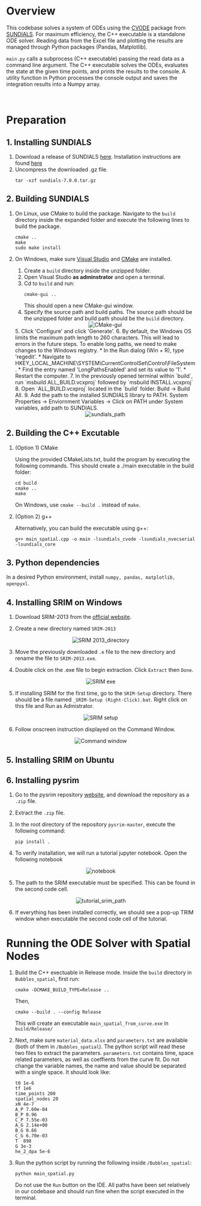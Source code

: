 # Overview
This codebase solves a system of ODEs using the [CVODE](https://sundials.readthedocs.io/en/v6.5.1/cvode/index.html) package from [SUNDIALS](https://sundials.readthedocs.io/en/v6.5.1/index.html). For maximum efficiency, the C++ executable is a standalone ODE solver. Reading data from the Excel file and plotting the results are managed through Python packages (Pandas, Matplotlib).

`main.py` calls a subprocess (C++ executable) passing the read data as a command line argument. The C++ executable solves the ODEs, evaluates the state at the given time points, and prints the results to the console. A utility function in Python processes the console output and saves the integration results into a Numpy array.

<br>

# Preparation
## 1. Installing SUNDIALS
1. Download a release of SUNDIALS [here](https://computing.llnl.gov/projects/sundials/sundials-software). Installation instructions are found [here](https://sundials.readthedocs.io/en/v6.5.1/Install_link.html#building-from-the-command-line)
2. Uncompress the downloaded .gz file. 
    ```
    tar -xzf sundials-7.0.0.tar.gz 
    ```

## 2. Building SUNDIALS
1.  On Linux, use CMake to build the package. Navigate to the `build` directory inside the expanded folder and execute the following lines to build the package.
    ```
    cmake ..
    make 
    sudo make install
    ```

2. On Windows, make sure [Visual Studio](https://visualstudio.microsoft.com/vs/community/) and [CMake](https://cmake.org/download/) are installed.

    1. Create a `build` directory inside the unzipped folder.
    2. Open Visual Studio **as adminstrator** and open a terminal.
    3. Cd to `build` and run:
        ```
        cmake-gui ..
        ```
        This should open a new CMake-gui window.
    4. Specify the source path and build paths. The source path should be the unzipped folder and build path should be the `build` directory.
    <div align="center">
        <img src="./README_Images/CMake-gui.png" alt="CMake-gui">
    </div>
    5. Click 'Configure' and click 'Generate'.
    6. By default, the Windows OS limits the maximum path length to 260 characters. This will lead to errors in the future steps. To enable long paths, we need to make changes to the Windows registry.
        * In the Run dialog (Win + R), type 'regedit'.
        * Navigate to HKEY_LOCAL_MACHINE\SYSTEM\CurrentControlSet\Control\FileSystem.
        * Find the entry named 'LongPathsEnabled' and set its value to '1'.
        * Restart the computer.
    7. In the previously opened terminal within `build`, run `msbuild ALL_BUILD.vcxproj` followed by `msbuild INSTALL.vcxproj`
    8. Open `ALL_BUILD.vcxproj` located in the `build` folder. Build -> Build All.
    9. Add the path to the installed SUNDIALS library to PATH. System Properties -> Enviornment Variables -> Click on PATH under System variables, add path to SUNDIALS.
    <div align="center">
        <img src="./README_Images/sundials_path.png" alt="sundials_path">
    </div>   
    
## 2. Building the C++ Excutable
1. (Option 1) CMake

    Using the provided CMakeLists.txt, build the program by executing the following commands. This should create a ./main executable in the build folder:
    ```
    cd build
    cmake ..
    make
    ```
    On Windows, use `cmake --build .` instead of `make`.
2. (Option 2) g++

    Alternatively, you can build the executable using g++:
    ```
    g++ main_spatial.cpp -o main -lsundials_cvode -lsundials_nvecserial -lsundials_core
    ```

## 3. Python dependencies
In a desired Python environment, install `numpy, pandas, matplotlib, openpyxl`.

## 4. Installing SRIM on Windows
1. Download SRIM-2013 from the [official website](http://www.srim.org/SRIM/SRIMLEGL.htm). 

2. Create a new directory named `SRIM-2013`
<div align="center">
    <img src="./README_Images/SRIM-2013_directory.png" alt="SRIM 2013_directory">
</div>


3. Move the previously downloaded `.e` file to the new directory and rename the file to `SRIM-2013.exe`.

4. Double click on the .exe file to begin extraction. Click `Extract` then `Done`.
<div align="center">
    <img src="./README_Images/srim_exe.png" alt="SRIM exe">
</div>

5. If installing SRIM for the first time, go to the `SRIM-Setup` directory. There should be a file named `_SRIM-Setup (Right-Click).bat`. Right click on this file and Run as Admistrator.
<div align="center">
    <img src="./README_Images/srim_setup.png" alt="SRIM setup">
</div>

6. Follow onscreen instruction displayed on the Command Window.
<div align="center">
    <img src="./README_Images/command_window.png" alt="Command window">
</div>

## 5. Installing SRIM on Ubuntu

## 6. Installing pysrim
1. Go to the pysrim repository [website](https://gitlab.com/costrouc/pysrim/-/tree/master), and download the repository as a `.zip` file.

2. Extract the `.zip` file.

3. In the root directory of the repository `pysrim-master`, execute the following command:
    ```
    pip install .
    ```

4. To verify installation, we will run a tutorial jupyter notebook. Open the following notebook
<div align="center">
    <img src="./README_Images/notebook.png" alt="notebook">
</div>

5. The path to the SRIM executable must be specified. This can be found in the second code cell.
<div align="center">
    <img src="./README_Images/tutorial_srim_path.png" alt="tutorial_srim_path">
</div>

6. If everything has been installed correctly, we should see a pop-up TRIM window when executable the second code cell of the tutorial.

# Running the ODE Solver with Spatial Nodes
1. Build the C++ exectuable in Release mode. Inside the `build` directory in `Bubbles_spatial`, first run:
    ```
    cmake -DCMAKE_BUILD_TYPE=Release ..
    ```
    Then,
    ```
    cmake --build . --config Release
    ```
    This will create an executable `main_spatial_from_curve.exe` in `build/Release/`

2. Next, make sure `material_data.xlsx` and `parameters.txt` are available (both of them in `/Bubbles_spatial`). The python script will read these two files to extract the parameters. `parameters.txt` contains time, space related parameters, as well as coeffients from the curve fit. Do not change the variable names, the name and value should be separated with a single space. It should look like:
    ```
    t0 1e-6
    tf 1e6
    time_points 200
    spatial_nodes 20
    xN 4e-7
    A_P 7.60e-04
    B_P 0.96
    C_P 7.55e-03
    A_G 2.14e+00
    B_G 0.66
    C_G 6.70e-03
    T  898
    G 3e-3
    he_2_dpa 5e-6
    ```
3. Run the python script by running the following inside `/Bubbles_spatial`:
    ```
    python main_spatial.py
    ```
    Do not use the `Run` button on the IDE. All paths have been set relatively in our codebase and should run fine when the script executed in the terminal.

<!-- # Results
Runtime comparisons between original Python code (scipy odeint) vs. C++ (SUNDIALS) with controlled absolute, relative tolerances.
> **C++**: 75.3078 ms
>
> **Python**:  361.270 ms -->
